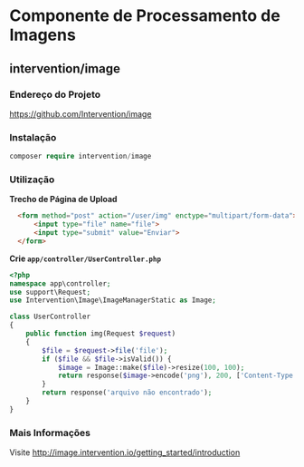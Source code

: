 # Componente de Processamento de Imagens

## intervention/image

### Endereço do Projeto

https://github.com/Intervention/image

### Instalação

```php
composer require intervention/image
```

### Utilização

**Trecho de Página de Upload**

```html
  <form method="post" action="/user/img" enctype="multipart/form-data">
      <input type="file" name="file">
      <input type="submit" value="Enviar">
  </form>
```

**Crie `app/controller/UserController.php`**

```php
<?php
namespace app\controller;
use support\Request;
use Intervention\Image\ImageManagerStatic as Image;

class UserController
{
    public function img(Request $request)
    {
        $file = $request->file('file');
        if ($file && $file->isValid()) {
            $image = Image::make($file)->resize(100, 100);
            return response($image->encode('png'), 200, ['Content-Type' => 'image/png']);
        }
        return response('arquivo não encontrado');
    }
}
```

### Mais Informações

Visite http://image.intervention.io/getting_started/introduction
